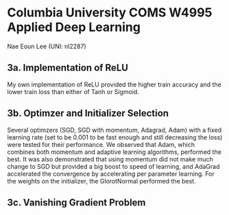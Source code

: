 # Columbia University COMS W4995 Applied Deep Learning
Nae Eoun Lee (UNI: nl2287)

## 3a. Implementation of ReLU
My own implementation of ReLU provided the higher train accuracy and the lower train loss than either of Tanh or Sigmoid. 

## 3b. Optimzer and Initializer Selection
Several optimzers (SGD, SGD with momentum, Adagrad, Adam) with a fixed learning rate (set to be 0.001 to be fast enough and still decreasing the loss) were tested for their performance. We observed that Adam, which combines both momentum and adaptive learning algorithms, performed the best. It was also demonstrated that using momentum did not make much change to SGD but provided a big boost to speed of learning, and AdaGrad accelerated the convergence by accelerating per parameter learning. For the weights on the initializer, the GlorotNormal performed the best.

## 3c. Vanishing Gradient Problem

